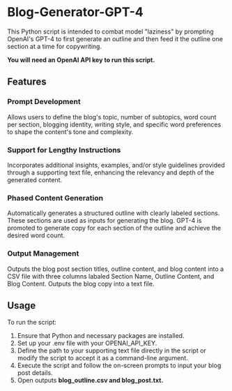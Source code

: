 # Blog-Generator-GPT-4
This Python script is intended to combat model "laziness" by prompting OpenAI's GPT-4 to first generate an outline and then feed it the outline one section at a time for copywriting.

**You will need an OpenAI API key to run this script.** 

## Features

### Prompt Development
Allows users to define the blog's topic, number of subtopics, word count per section, blogging identity, writing style, and specific word preferences to shape the content's tone and complexity.

### Support for Lengthy Instructions 
Incorporates additional insights, examples, and/or style guidelines provided through a supporting text file, enhancing the relevancy and depth of the generated content.

### Phased Content Generation
Automatically generates a structured outline with clearly labeled sections. These sections are used as inputs for generating the blog. GPT-4 is promoted to generate copy for each section of the outline and achieve the desired word count.

### Output Management
Outputs the blog post section titles, outline content, and blog content into a CSV file with three columns labaled Section Name, Outline Content, and Blog Content. Outputs the blog copy into a text file.

## Usage

To run the script:

1. Ensure that Python and necessary packages are installed.
2. Set up your .env file with your OPENAI_API_KEY.
3. Define the path to your supporting text file directly in the script or modify the script to accept it as a command-line argument.
4. Execute the script and follow the on-screen prompts to input your blog post details.
5. Open outputs **blog_outline.csv and blog_post.txt.**
